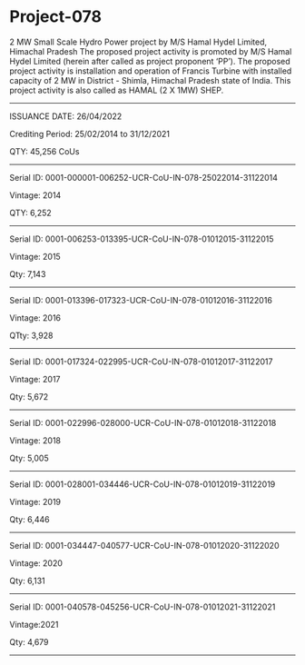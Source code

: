 # Project-078
2 MW Small Scale Hydro Power project by M/S Hamal Hydel Limited, Himachal Pradesh
The proposed project activity is promoted by M/S Hamal Hydel Limited (herein after called as project proponent ‘PP’). The proposed project activity is installation and operation of Francis Turbine with installed capacity of 2 MW in District - Shimla, Himachal Pradesh state of India. This project activity is also called as HAMAL (2 X 1MW) SHEP.

_________
ISSUANCE DATE: 26/04/2022

Crediting Period: 25/02/2014 to 31/12/2021

QTY: 45,256 CoUs
__________
Serial ID: 0001-000001-006252-UCR-CoU-IN-078-25022014-31122014

Vintage: 2014

QTY: 6,252
__________
Serial ID: 0001-006253-013395-UCR-CoU-IN-078-01012015-31122015

Vintage: 2015

Qty: 7,143
____
Serial ID: 0001-013396-017323-UCR-CoU-IN-078-01012016-31122016

Vintage: 2016 

QTty: 3,928
___________
Serial ID: 0001-017324-022995-UCR-CoU-IN-078-01012017-31122017

Vintage: 2017

Qty: 5,672
____________
Serial ID: 0001-022996-028000-UCR-CoU-IN-078-01012018-31122018

Vintage: 2018

Qty: 5,005
_______________
Serial ID: 0001-028001-034446-UCR-CoU-IN-078-01012019-31122019

Vintage: 2019

Qty: 6,446
____________
Serial ID: 0001-034447-040577-UCR-CoU-IN-078-01012020-31122020

Vintage: 2020

Qty: 6,131
________________
Serial ID: 0001-040578-045256-UCR-CoU-IN-078-01012021-31122021

Vintage:2021

Qty: 4,679
____________

